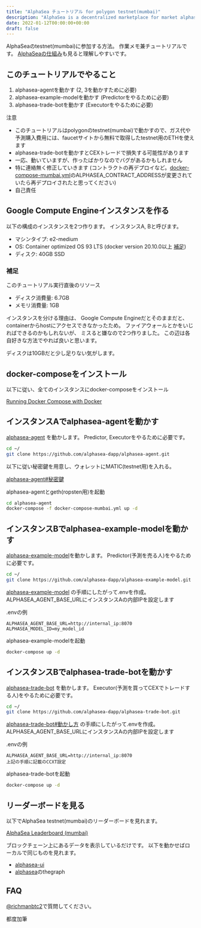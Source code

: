 ```yaml
---
title: "AlphaSea チュートリアル for polygon testnet(mumbai)"
description: "AlphaSea is a decentralized marketplace for market alphas."
date: 2022-01-12T00:00:00+00:00
draft: false
---
```


AlphaSeaのtestnet(mumbai)に参加する方法。
作業メモ兼チュートリアルです。
[AlphaSeaの仕組み](/how-it-works)も見ると理解しやすいです。

## このチュートリアルでやること

1. alphasea-agentを動かす (2, 3を動かすために必要)
2. alphasea-example-modelを動かす (Predictorをやるために必要)
3. alphasea-trade-botを動かす (Executorをやるために必要)

注意

- このチュートリアルはpolygonのtestnet(mumbai)で動かすので、ガス代や予測購入費用には、faucetサイトから無料で取得したtestnet用のETHを使えます
- alphasea-trade-botを動かすとCEXトレードで損失する可能性があります
- 一応、動いていますが、作ったばかりなのでバグがあるかもしれません
- 特に連絡無く修正していきます (コントラクトの再デプロイなど。[docker-compose-mumbai.yml](https://github.com/alphasea-dapp/alphasea-agent/blob/master/docker-compose-mumbai.yml)のALPHASEA_CONTRACT_ADDRESSが変更されていたら再デプロイされたと思ってください)
- 自己責任

## Google Compute Engineインスタンスを作る

以下の構成のインスタンスを2つ作ります。
インスタンスA, Bと呼びます。

- マシンタイプ: e2-medium
- OS: Container optimized OS 93 LTS (docker version 20.10.0以上 [補足](https://qiita.com/skobaken/items/03a8b9d0e443745862ac))
- ディスク: 40GB SSD

### 補足

このチュートリアル実行直後のリソース

- ディスク消費量: 6.7GB
- メモリ消費量: 1GB

インスタンスを分ける理由は、
Google Compute Engineだとそのままだと、
containerからhostにアクセスできなかったため。
ファイアウォールとかをいじればできるのかもしれないが、
ミスると嫌なので2つ作りました。
この辺は各自好きな方法でやれば良いと思います。

ディスクは10GBだと少し足りない気がします。

## docker-composeをインストール

以下に従い、全てのインスタンスにdocker-composeをインストール

[Running Docker Compose with Docker](https://cloud.google.com/community/tutorials/docker-compose-on-container-optimized-os)

## インスタンスAでalphasea-agentを動かす

[alphasea-agent](https://github.com/alphasea-dapp/alphasea-agent) を動かします。
Predictor, Executorをやるために必要です。

```bash
cd ~/
git clone https://github.com/alphasea-dapp/alphasea-agent.git
```

以下に従い秘密鍵を用意し、ウォレットにMATIC(testnet用)を入れる。

[alphasea-agent#秘密鍵](https://github.com/alphasea-dapp/alphasea-agent#%E7%A7%98%E5%AF%86%E9%8D%B5%E3%82%92%E7%94%A8%E6%84%8F)

alphasea-agentとgeth(ropsten用)を起動

```bash
cd alphasea-agent
docker-compose -f docker-compose-mumbai.yml up -d
```

## インスタンスBでalphasea-example-modelを動かす

[alphasea-example-model](https://github.com/alphasea-dapp/alphasea-example-model)を動かします。
Predictor(予測を売る人)をやるために必要です。

```bash
cd ~/
git clone https://github.com/alphasea-dapp/alphasea-example-model.git
```

[alphasea-example-model](https://github.com/alphasea-dapp/alphasea-example-model) 
の手順にしたがって.envを作成。ALPHASEA_AGENT_BASE_URLにインスタンスAの内部IPを設定します

.envの例
```text
ALPHASEA_AGENT_BASE_URL=http://internal_ip:8070
ALPHASEA_MODEL_ID=my_model_id
```

alphasea-example-modelを起動

```bash
docker-compose up -d
```

## インスタンスBでalphasea-trade-botを動かす

[alphasea-trade-bot](https://github.com/alphasea-dapp/alphasea-trade-bot) を動かします。
Executor(予測を買ってCEXでトレードする人)をやるために必要です。

```bash
cd ~/
git clone https://github.com/alphasea-dapp/alphasea-trade-bot.git
```

[alphasea-trade-bot#動かし方](https://github.com/alphasea-dapp/alphasea-trade-bot#%E5%8B%95%E3%81%8B%E3%81%97%E6%96%B9)
の手順にしたがって.envを作成。ALPHASEA_AGENT_BASE_URLにインスタンスAの内部IPを設定します

.envの例
```text
ALPHASEA_AGENT_BASE_URL=http://internal_ip:8070
上記の手順に記載のCCXT設定
```

alphasea-trade-botを起動

```bash
docker-compose up -d
```

## リーダーボードを見る

以下でAlphaSea testnet(mumbai)のリーダーボードを見れます。

[AlphaSea Leaderboard (mumbai)](https://alphasea-app-mumbai.netlify.app/)

ブロックチェーン上にあるデータを表示しているだけです。
以下を動かせばローカルで同じものを見れます。

- [alphasea-ui](https://github.com/alphasea-dapp/alphasea-ui)
- [alphasea](https://github.com/alphasea-dapp/alphasea)のthegraph

## FAQ

[@richmanbtc2](https://twitter.com/richmanbtc2)で質問してください。

都度加筆
